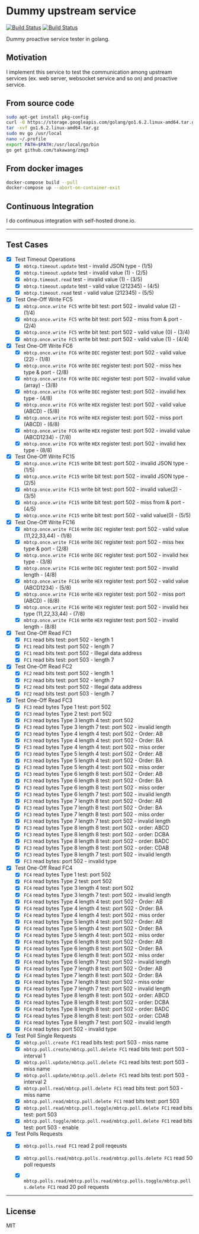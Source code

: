 # Dummy upstream service

[![Build Status](http://dev.cmwang.net/api/badges/taka-wang/dummy-srv/status.svg)](http://dev.cmwang.net/taka-wang/dummy-srv)
[![Build Status](https://travis-ci.org/taka-wang/dummy-srv.svg?branch=master)](https://travis-ci.org/taka-wang/dummy-srv)

Dummy proactive service tester in golang.

## Motivation

I implement this service to test the communication among upstream services (ex. web server, websocket service and so on) and proactive service.

## From source code

```bash
sudo apt-get install pkg-config
curl -O https://storage.googleapis.com/golang/go1.6.2.linux-amd64.tar.gz
tar -xvf go1.6.2.linux-amd64.tar.gz
sudo mv go /usr/local
nano ~/.profile
export PATH=$PATH:/usr/local/go/bin
go get github.com/takawang/zmq3
```

## From docker images

```bash
docker-compose build --pull
docker-compose up --abort-on-container-exit
```

## Continuous Integration

I do continuous integration with self-hosted drone.io.

---

## Test Cases

- [x] Test Timeout Operations
    - [x] `mbtcp.timeout.update` test - invalid JSON type    - (1/5)
    - [x] `mbtcp.timeout.update` test - invalid value (1)    - (2/5)
    - [x] `mbtcp.timeout.read`   test - invalid value (1)    - (3/5)
    - [x] `mbtcp.timeout.update` test - valid value (212345) - (4/5)
    - [x] `mbtcp.timeout.read`   test - valid value (212345) - (5/5)
- [x] Test One-Off Write FC5
    - [x] `mbtcp.once.write FC5` write bit test: port 502 - invalid value (2) - (1/4)
    - [x] `mbtcp.once.write FC5` write bit test: port 502 - miss from & port  - (2/4)
    - [x] `mbtcp.once.write FC5` write bit test: port 502 - valid value (0)   - (3/4)
    - [x] `mbtcp.once.write FC5` write bit test: port 502 - valid value (1)   - (4/4)
- [x] Test One-Off Write FC6
    - [x] `mbtcp.once.write FC6` write `DEC` register test: port 502 - valid value (22)         - (1/8)
    - [x] `mbtcp.once.write FC6` write `DEC` register test: port 502 - miss hex type & port     - (2/8)
    - [x] `mbtcp.once.write FC6` write `DEC` register test: port 502 - invalid value (array)    - (3/8)
    - [x] `mbtcp.once.write FC6` write `DEC` register test: port 502 - invalid hex type         - (4/8)
    - [x] `mbtcp.once.write FC6` write `HEX` register test: port 502 - valid value (ABCD)       - (5/8)
    - [x] `mbtcp.once.write FC6` write `HEX` register test: port 502 - miss port (ABCD)         - (6/8)
    - [x] `mbtcp.once.write FC6` write `HEX` register test: port 502 - invalid value (ABCD1234) - (7/8)
    - [x] `mbtcp.once.write FC6` write `HEX` register test: port 502 - invalid hex type         - (8/8)
- [x] Test One-Off Write FC15
    - [x] `mbtcp.once.write FC15` write bit test: port 502 - invalid JSON type - (1/5)
    - [x] `mbtcp.once.write FC15` write bit test: port 502 - invalid JSON type - (2/5)
    - [x] `mbtcp.once.write FC15` write bit test: port 502 - invalid value(2)  - (3/5)
    - [x] `mbtcp.once.write FC15` write bit test: port 502 - miss from & port  - (4/5)
    - [x] `mbtcp.once.write FC15` write bit test: port 502 - valid value(0)    - (5/5)
- [x] Test One-Off Write FC16
    - [x] `mbtcp.once.write FC16` write `DEC` register test: port 502 - valid value (11,22,33,44)      - (1/8)
    - [x] `mbtcp.once.write FC16` write `DEC` register test: port 502 - miss hex type & port           - (2/8)
    - [x] `mbtcp.once.write FC16` write `DEC` register test: port 502 - invalid hex type               - (3/8)
    - [x] `mbtcp.once.write FC16` write `DEC` register test: port 502 - invalid length                 - (4/8)
    - [x] `mbtcp.once.write FC16` write `HEX` register test: port 502 - valid value (ABCD1234)         - (5/8)
    - [x] `mbtcp.once.write FC16` write `HEX` register test: port 502 - miss port (ABCD)               - (6/8)
    - [x] `mbtcp.once.write FC16` write `HEX` register test: port 502 - invalid hex type (11,22,33,44) - (7/8)
    - [x] `mbtcp.once.write FC16` write `HEX` register test: port 502 - invalid length                 - (8/8)
- [x] Test One-Off Read FC1
    - [x] `FC1` read bits test: port 502 - length 1
    - [x] `FC1` read bits test: port 502 - length 7
    - [x] `FC1` read bits test: port 502 - Illegal data address
    - [x] `FC1` read bits test: port 503 - length 7
- [x] Test One-Off Read FC2
    - [x] `FC2` read bits test: port 502 - length 1
    - [x] `FC2` read bits test: port 502 - length 7
    - [x] `FC2` read bits test: port 502 - Illegal data address
    - [x] `FC2` read bits test: port 503 - length 7
- [x] Test One-Off Read FC3
    - [x] `FC3` read bytes Type 1 test: port 502
    - [x] `FC3` read bytes Type 2 test: port 502
    - [x] `FC3` read bytes Type 3 length 4 test: port 502
    - [x] `FC3` read bytes Type 3 length 7 test: port 502 - invalid length
    - [x] `FC3` read bytes Type 4 length 4 test: port 502 - Order: AB
    - [x] `FC3` read bytes Type 4 length 4 test: port 502 - Order: BA
    - [x] `FC3` read bytes Type 4 length 4 test: port 502 - miss order
    - [x] `FC3` read bytes Type 5 length 4 test: port 502 - Order: AB
    - [x] `FC3` read bytes Type 5 length 4 test: port 502 - Order: BA
    - [x] `FC3` read bytes Type 5 length 4 test: port 502 - miss order
    - [x] `FC3` read bytes Type 6 length 8 test: port 502 - Order: AB
    - [x] `FC3` read bytes Type 6 length 8 test: port 502 - Order: BA
    - [x] `FC3` read bytes Type 6 length 8 test: port 502 - miss order
    - [x] `FC3` read bytes Type 6 length 7 test: port 502 - invalid length
    - [x] `FC3` read bytes Type 7 length 8 test: port 502 - Order: AB
    - [x] `FC3` read bytes Type 7 length 8 test: port 502 - Order: BA
    - [x] `FC3` read bytes Type 7 length 8 test: port 502 - miss order
    - [x] `FC3` read bytes Type 7 length 7 test: port 502 - invalid length
    - [x] `FC3` read bytes Type 8 length 8 test: port 502 - order: ABCD
    - [x] `FC3` read bytes Type 8 length 8 test: port 502 - order: DCBA
    - [x] `FC3` read bytes Type 8 length 8 test: port 502 - order: BADC
    - [x] `FC3` read bytes Type 8 length 8 test: port 502 - order: CDAB
    - [x] `FC3` read bytes Type 8 length 7 test: port 502 - invalid length
    - [x] `FC3` read bytes: port 502 - invalid type
- [x] Test One-Off Read FC4
    - [x] `FC4` read bytes Type 1 test: port 502
    - [x] `FC4` read bytes Type 2 test: port 502
    - [x] `FC4` read bytes Type 3 length 4 test: port 502
    - [x] `FC4` read bytes Type 3 length 7 test: port 502 - invalid length
    - [x] `FC4` read bytes Type 4 length 4 test: port 502 - Order: AB
    - [x] `FC4` read bytes Type 4 length 4 test: port 502 - Order: BA
    - [x] `FC4` read bytes Type 4 length 4 test: port 502 - miss order
    - [x] `FC4` read bytes Type 5 length 4 test: port 502 - Order: AB
    - [x] `FC4` read bytes Type 5 length 4 test: port 502 - Order: BA
    - [x] `FC4` read bytes Type 5 length 4 test: port 502 - miss order
    - [x] `FC4` read bytes Type 6 length 8 test: port 502 - Order: AB
    - [x] `FC4` read bytes Type 6 length 8 test: port 502 - Order: BA
    - [x] `FC4` read bytes Type 6 length 8 test: port 502 - miss order
    - [x] `FC4` read bytes Type 6 length 7 test: port 502 - invalid length
    - [x] `FC4` read bytes Type 7 length 8 test: port 502 - Order: AB
    - [x] `FC4` read bytes Type 7 length 8 test: port 502 - Order: BA
    - [x] `FC4` read bytes Type 7 length 8 test: port 502 - miss order
    - [x] `FC4` read bytes Type 7 length 7 test: port 502 - invalid length
    - [x] `FC4` read bytes Type 8 length 8 test: port 502 - order: ABCD
    - [x] `FC4` read bytes Type 8 length 8 test: port 502 - order: DCBA
    - [x] `FC4` read bytes Type 8 length 8 test: port 502 - order: BADC
    - [x] `FC4` read bytes Type 8 length 8 test: port 502 - order: CDAB
    - [x] `FC4` read bytes Type 8 length 7 test: port 502 - invalid length
    - [x] `FC4` read bytes: port 502 - invalid type
- [x] Test Poll Single Requests
    - [x] `mbtcp.poll.create FC1` read bits test: port 503 - miss name
    - [x] `mbtcp.poll.create/mbtcp.poll.delete FC1` read bits test: port 503 - interval 1
    - [x] `mbtcp.poll.update/mbtcp.poll.delete FC1` read bits test: port 503 - miss name
    - [x] `mbtcp.poll.update/mbtcp.poll.delete FC1` read bits test: port 503 - interval 2
    - [x] `mbtcp.poll.read/mbtcp.poll.delete FC1` read bits test: port 503 - miss name
    - [x] `mbtcp.poll.read/mbtcp.poll.delete FC1` read bits test: port 503
    - [x] `mbtcp.poll.read/mbtcp.poll.toggle/mbtcp.poll.delete FC1` read bits test: port 503
    - [x] `mbtcp.poll.toggle/mbtcp.poll.read/mbtcp.poll.delete FC1` read bits test: port 503 - enable
- [x] Test Polls Requests
    - [x] `mbtcp.polls.read FC1` read 2 poll reqeusts
    - [x] `mbtcp.polls.read/mbtcp.polls.read/mbtcp.polls.delete FC1` read 50 poll requests
    - [x] `mbtcp.polls.read/mbtcp.polls.read/mbtcp.polls.toggle/mbtcp.polls.delete FC1` read 20 poll requests


---

## License

MIT